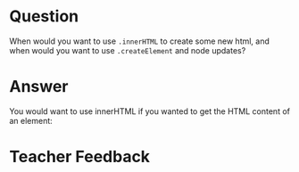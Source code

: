 # Question
When would you want to use `.innerHTML` to create some new html, and when would you want to use `.createElement` and node updates?

# Answer

You would want to use innerHTML if you wanted to get the HTML content of an element:


# Teacher Feedback